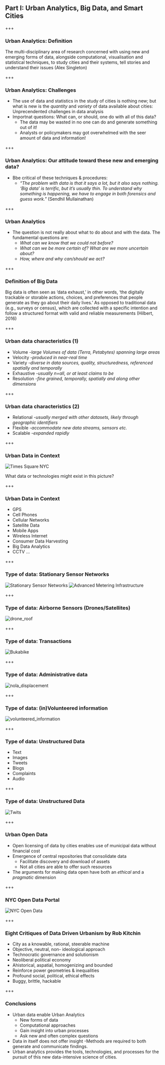 ## Part I: Urban Analytics, Big Data, and Smart Cities

+++
### Urban Analytics: Definition
The multi-disciplinary area of research concerned with using new and emerging forms of data, alongside computational, visualisation and statistical techniques, to study cities and their systems, tell stories and understand their issues (Alex Singleton)

+++ 
### Urban Analytics: Challenges
- The use of data and statistics in the study of cities is nothing new; but what is new is the *quantity* and *variety* of data available about cities: Unprecendented challenges in data analysis
- Importnat questions: What can, or should, one do with all of this data?
    - The data may be wasted in no one can do and generate something out of it!
    - Analysts or policymakers may got overwhelmed with the seer amount of data and information! 

+++ 
### Urban Analytics: Our attitude toward these new and emerging data?
- Bbe critical of these techniques & procedures: 
    - *“The problem with data is that it says a lot, but it also says nothing. ‘Big data’ is terrific, but it’s usually thin. To understand why something is happening, we have to engage in both forensics and guess work."* (Sendhil Mullainathan)

+++ 
### Urban Analytics
- The question is not really about what to do about and with the data. The fundamental questions are:
    - *What can we know that we could not before?*
    - *What can we be more certain of? What are we more uncertain about?*
    - *How, where and why can/should we act?*

+++
### Definition of Big Data
Big data is often seen as ‘data exhaust,’ in other words, ‘the digitally trackable or storable actions, choices, and preferences that people generate as they go about their daily lives.’ As opposed to traditional data (e.g., surveys or census), which are collected with a specific intention and follow a structured format with valid and reliable measurements (Hilbert, 2016)

+++
### Urban data characteristics (1)

- Volume -*large Volumes of data (Terra, Petabytes) spanning large areas*
- Velocity -*produced in near-real time*
- Variety -*diverse in data sources, quality, structuredness, referenced spatially and temporally*
- Exhaustive -*usually n=all, or at least claims to be*
- Resolution -*fine grained, temporally, spatially and along other dimensions*

+++
### Urban data characteristics (2)
- Relational -*usually merged with other datasets, likely through geographic identifiers*
- Flexible -*accommodate new data streams, sensors etc.*
- Scalable -*expanded rapidly*

+++
### Urban Data in Context
![Times Square NYC](assets/img/Custom_Picture1_Times_Square.png)

What data or technologies might exist in this picture?


+++
### Urban Data in Context
- GPS
- Cell Phones
- Cellular Networks
- Satellite Data
- Mobile Apps
- Wireless Internet
- Consumer Data Harvesting
- Big Data Analytics
- CCTV
…

+++
### Type of data: Stationary Sensor Networks
![Stationary Sensor Networks](assets/img/Custom_chicagoarrayofthings.jpg)
![Advanced Metering Infrastructure](assets/img/induction_loop.gif)

+++
### Type of data: Airborne Sensors (Drones/Satellites)
![drone_roof](assets/img/drone_roof.jpg)

+++
### Type of data: Transactions
![Bukabike](assets/img/Bukabike.jpg)

+++
### Type of data: Administrative data
![nola_displacement](assets/img/nola_displacement.gif)

+++
### Type of data: (in)Volunteered information
![volunteered_information](assets/img/volunteered_information.svg)

+++
### Type of data: Unstructured Data
- Text
- Images
- Tweets
- Blogs
- Complaints
- Audio

+++
### Type of data: Unstructured Data
![Twits](assets/img/tweets.gif)

+++
### Urban Open Data
- Open licensing of data by cities enables use of municipal data without financial cost
- Emergence of central repositories that consolidate data 
    - Facilitate discovery and download of assets
    - Not all cities are able to offer such resources 
- The arguments for making data open have both an *ethical* and a *pragmatic* dimension 

+++
### NYC Open Data Portal
![NYC Open Data](assets/img/Custom_Picture2_NYC_Socrata.png)

+++
### Eight Critiques of Data Driven Urbanism by Rob Kitchin
- City as a knowable, rational, steerable machine
- Objective, neutral, non- ideological approach
- Technocratic governance and solutionism
- Neoliberal political economy
- Ahistorical, aspatial, homogenizing and bounded
- Reinforce power geometries & inequalities
- Profound social, political, ethical effects
- Buggy, brittle, hackable

+++
### Conclusions
- Urban data enable Urban Analytics
    - New forms of data 
    - Computational approaches 
    - Gain insight into urban processes
    - Ask new and often complex questions
- Data in itself does not offer insight
    -Methods are required to both generate and communicate findings. 
- Urban analytics provides the tools, technologies, and processes for the pursuit of this new data-intensive science of cities. 

